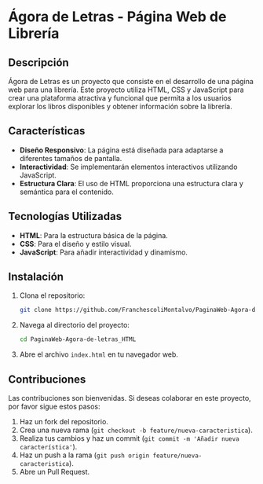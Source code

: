 # Ágora de Letras - Página Web de Librería

## Descripción

Ágora de Letras es un proyecto que consiste en el desarrollo de una página web para una librería. Este proyecto utiliza HTML, CSS y JavaScript para crear una plataforma atractiva y funcional que permita a los usuarios explorar los libros disponibles y obtener información sobre la librería.

## Características

- **Diseño Responsivo**: La página está diseñada para adaptarse a diferentes tamaños de pantalla.
- **Interactividad**: Se implementarán elementos interactivos utilizando JavaScript.
- **Estructura Clara**: El uso de HTML proporciona una estructura clara y semántica para el contenido.

## Tecnologías Utilizadas

- **HTML**: Para la estructura básica de la página.
- **CSS**: Para el diseño y estilo visual.
- **JavaScript**: Para añadir interactividad y dinamismo.

## Instalación

1. Clona el repositorio:
   ```bash
   git clone https://github.com/FranchescoliMontalvo/PaginaWeb-Agora-de-letras_HTML.git
   ```
2. Navega al directorio del proyecto:
   ```bash
   cd PaginaWeb-Agora-de-letras_HTML
   ```
3. Abre el archivo `index.html` en tu navegador web.

## Contribuciones

Las contribuciones son bienvenidas. Si deseas colaborar en este proyecto, por favor sigue estos pasos:

1. Haz un fork del repositorio.
2. Crea una nueva rama (`git checkout -b feature/nueva-caracteristica`).
3. Realiza tus cambios y haz un commit (`git commit -m 'Añadir nueva característica'`).
4. Haz un push a la rama (`git push origin feature/nueva-caracteristica`).
5. Abre un Pull Request.

